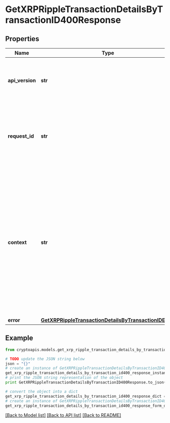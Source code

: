 # GetXRPRippleTransactionDetailsByTransactionID400Response


## Properties
Name | Type | Description | Notes
------------ | ------------- | ------------- | -------------
**api_version** | **str** | Specifies the version of the API that incorporates this endpoint. | 
**request_id** | **str** | Defines the ID of the request. The &#x60;requestId&#x60; is generated by Crypto APIs and it&#39;s unique for every request. | 
**context** | **str** | In batch situations the user can use the context to correlate responses with requests. This property is present regardless of whether the response was successful or returned as an error. &#x60;context&#x60; is specified by the user. | [optional] 
**error** | [**GetXRPRippleTransactionDetailsByTransactionIDE400**](GetXRPRippleTransactionDetailsByTransactionIDE400.md) |  | 

## Example

```python
from cryptoapis.models.get_xrp_ripple_transaction_details_by_transaction_id400_response import GetXRPRippleTransactionDetailsByTransactionID400Response

# TODO update the JSON string below
json = "{}"
# create an instance of GetXRPRippleTransactionDetailsByTransactionID400Response from a JSON string
get_xrp_ripple_transaction_details_by_transaction_id400_response_instance = GetXRPRippleTransactionDetailsByTransactionID400Response.from_json(json)
# print the JSON string representation of the object
print GetXRPRippleTransactionDetailsByTransactionID400Response.to_json()

# convert the object into a dict
get_xrp_ripple_transaction_details_by_transaction_id400_response_dict = get_xrp_ripple_transaction_details_by_transaction_id400_response_instance.to_dict()
# create an instance of GetXRPRippleTransactionDetailsByTransactionID400Response from a dict
get_xrp_ripple_transaction_details_by_transaction_id400_response_form_dict = get_xrp_ripple_transaction_details_by_transaction_id400_response.from_dict(get_xrp_ripple_transaction_details_by_transaction_id400_response_dict)
```
[[Back to Model list]](../README.md#documentation-for-models) [[Back to API list]](../README.md#documentation-for-api-endpoints) [[Back to README]](../README.md)


